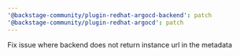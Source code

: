 ```yaml
---
'@backstage-community/plugin-redhat-argocd-backend': patch
'@backstage-community/plugin-redhat-argocd': patch
---
```


Fix issue where backend does not return instance url in the metadata
